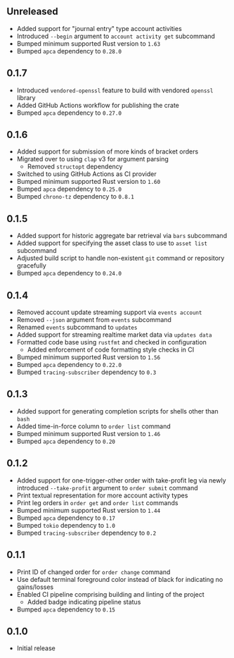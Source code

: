 Unreleased
----------
- Added support for "journal entry" type account activities
- Introduced `--begin` argument to `account activity get` subcommand
- Bumped minimum supported Rust version to `1.63`
- Bumped `apca` dependency to `0.28.0`


0.1.7
-----
- Introduced `vendored-openssl` feature to build with vendored `openssl`
  library
- Added GitHub Actions workflow for publishing the crate
- Bumped `apca` dependency to `0.27.0`


0.1.6
-----
- Added support for submission of more kinds of bracket orders
- Migrated over to using `clap` v3 for argument parsing
  - Removed `structopt` dependency
- Switched to using GitHub Actions as CI provider
- Bumped minimum supported Rust version to `1.60`
- Bumped `apca` dependency to `0.25.0`
- Bumped `chrono-tz` dependency to `0.8.1`


0.1.5
-----
- Added support for historic aggregate bar retrieval via `bars`
  subcommand
- Added support for specifying the asset class to use to `asset list`
  subcommand
- Adjusted build script to handle non-existent `git` command or
  repository gracefully
- Bumped `apca` dependency to `0.24.0`


0.1.4
-----
- Removed account update streaming support via `events account`
- Removed `--json` argument from `events` subcommand
- Renamed `events` subcommand to `updates`
- Added support for streaming realtime market data via `updates data`
- Formatted code base using `rustfmt` and checked in configuration
  - Added enforcement of code formatting style checks in CI
- Bumped minimum supported Rust version to `1.56`
- Bumped `apca` dependency to `0.22.0`
- Bumped `tracing-subscriber` dependency to `0.3`


0.1.3
-----
- Added support for generating completion scripts for shells other than
  `bash`
- Added time-in-force column to `order list` command
- Bumped minimum supported Rust version to `1.46`
- Bumped `apca` dependency to `0.20`


0.1.2
-----
- Added support for one-trigger-other order with take-profit leg via
  newly introduced `--take-profit` argument to `order submit` command
- Print textual representation for more account activity types
- Print leg orders in `order get` and `order list` commands
- Bumped minimum supported Rust version to `1.44`
- Bumped `apca` dependency to `0.17`
- Bumped `tokio` dependency to `1.0`
- Bumped `tracing-subscriber` dependency to `0.2`


0.1.1
-----
- Print ID of changed order for `order change` command
- Use default terminal foreground color instead of black for indicating
  no gains/losses
- Enabled CI pipeline comprising building and linting of the project
  - Added badge indicating pipeline status
- Bumped `apca` dependency to `0.15`


0.1.0
-----
- Initial release
